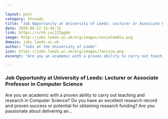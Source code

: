 ```yaml
---

layout: post
category: threads
title: "Job Opportunity at University of Leeds: Lecturer or Associate Professor in Computer Science"
date: 2020-09-22 15:45:32
link: https://vrhk.co/2ZZqgk6
image: http://jobs.leeds.ac.uk/org/images/socialmedia.png
domain: jobs.leeds.ac.uk
author: "Jobs at the University of Leeds"
icon: https://jobs.leeds.ac.uk/org/images/favicon.png
excerpt: "Are you an academic with a proven ability to carry out teaching and research in Computer Science? Do you have an excellent research record and proven success or potential for obtaining research funding? Are you passionate about delivering an..."

---
```


### Job Opportunity at University of Leeds: Lecturer or Associate Professor in Computer Science

Are you an academic with a proven ability to carry out teaching and research in Computer Science? Do you have an excellent research record and proven success or potential for obtaining research funding? Are you passionate about delivering an...